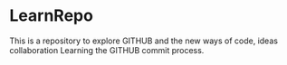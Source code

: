 # LearnRepo
This is a repository to explore GITHUB and the new ways of code, ideas collaboration
Learning the GITHUB commit process. 
